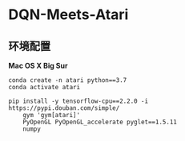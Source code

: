 # DQN-Meets-Atari

## 环境配置

**Mac OS X Big Sur**

```
conda create -n atari python==3.7
conda activate atari

pip install -y tensorflow-cpu==2.2.0 -i https://pypi.douban.com/simple/ 
    gym 'gym[atari]' 
    PyOpenGL PyOpenGL_accelerate pyglet==1.5.11
    numpy 
```

